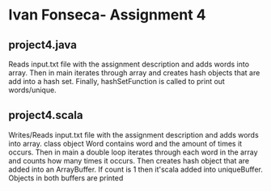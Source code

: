 # Ivan Fonseca- Assignment 4
## project4.java
Reads input.txt file with the assignment description and adds words into array.
Then in main iterates through array and creates hash objects that are add into 
a hash set. Finally, hashSetFunction is called to print out words/unique.
## project4.scala
Writes/Reads input.txt file with the assignment description and adds words into array.
class object Word contains word and the amount of times it occurs.
Then in main a double loop iterates through each word in the array and counts how many times
it occurs. Then creates hash object that are added into an ArrayBuffer. If count is 1 then it'scala
added into uniqueBuffer. Objects in both buffers are printed

